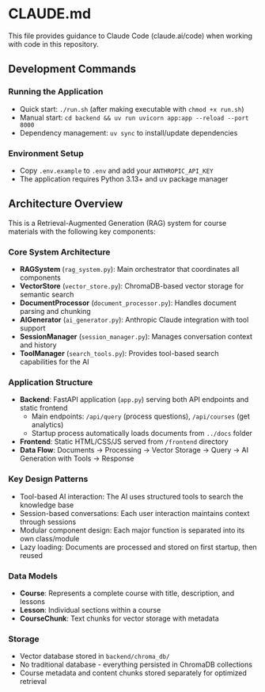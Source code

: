 # CLAUDE.md

This file provides guidance to Claude Code (claude.ai/code) when working with code in this repository.

## Development Commands

### Running the Application
- Quick start: `./run.sh` (after making executable with `chmod +x run.sh`)
- Manual start: `cd backend && uv run uvicorn app:app --reload --port 8000`
- Dependency management: `uv sync` to install/update dependencies

### Environment Setup
- Copy `.env.example` to `.env` and add your `ANTHROPIC_API_KEY`
- The application requires Python 3.13+ and uv package manager

## Architecture Overview

This is a Retrieval-Augmented Generation (RAG) system for course materials with the following key components:

### Core System Architecture
- **RAGSystem** (`rag_system.py`): Main orchestrator that coordinates all components
- **VectorStore** (`vector_store.py`): ChromaDB-based vector storage for semantic search
- **DocumentProcessor** (`document_processor.py`): Handles document parsing and chunking
- **AIGenerator** (`ai_generator.py`): Anthropic Claude integration with tool support
- **SessionManager** (`session_manager.py`): Manages conversation context and history
- **ToolManager** (`search_tools.py`): Provides tool-based search capabilities for the AI

### Application Structure
- **Backend**: FastAPI application (`app.py`) serving both API endpoints and static frontend
  - Main endpoints: `/api/query` (process questions), `/api/courses` (get analytics)
  - Startup process automatically loads documents from `../docs` folder
- **Frontend**: Static HTML/CSS/JS served from `/frontend` directory
- **Data Flow**: Documents → Processing → Vector Storage → Query → AI Generation with Tools → Response

### Key Design Patterns
- Tool-based AI interaction: The AI uses structured tools to search the knowledge base
- Session-based conversations: Each user interaction maintains context through sessions
- Modular component design: Each major function is separated into its own class/module
- Lazy loading: Documents are processed and stored on first startup, then reused

### Data Models
- **Course**: Represents a complete course with title, description, and lessons
- **Lesson**: Individual sections within a course
- **CourseChunk**: Text chunks for vector storage with metadata

### Storage
- Vector database stored in `backend/chroma_db/`
- No traditional database - everything persisted in ChromaDB collections
- Course metadata and content chunks stored separately for optimized retrieval